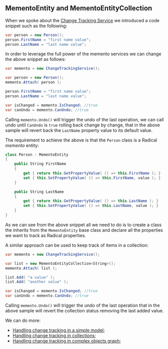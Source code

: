 ## MementoEntity and MementoEntityCollection

When we spoke about the [Change Tracking Service](change-tracking-service.md) we introduced a code snippet such as the following:

```csharp
var person = new Person();
person.FirstName = "first name value";
person.LastName = "last name value";
```

In order to leverage the full power of the memento services we can change the above snippet as follows:

```csharp
var memento = new ChangeTrackingService();

var person = new Person();
memento.Attach( person );

person.FirstName = "first name value";
person.LastName = "last name value";

var isChanged = memento.IsChanged; //true
var canUndo = memento.CanUndo; //true
```

Calling `memento.Undo()` will trigger the undo of the last operation, we can call undo until `CanUndo` is `true` rolling back change by change, that in the above sample will revert back the `LastName` property value to its default value.

The requirement to achieve the above is that the `Person` class is a Radical *memento* entity:

```csharp
class Person : MementoEntity
{   
    public String FirstName
    {
        get { return this.GetPropertyValue( () => this.FirstName ); }
        set { this.SetPropertyValue( () => this.FirstName, value ); }
    }

    public String LastName
    {
        get { return this.GetPropertyValue( () => this.LastName ); }
        set { this.SetPropertyValue( () => this.LastName, value ); }
    }
}
```

As we can see from the above snippet all we need to do is to create a class the inherits from the `MementoEntity` base class and declare all the properties we want to track as Radical properties.

A similar approach can be used to keep track of items in a collection:

```csharp
var memento = new ChangeTrackingService();

var list = new MementoEntityCollection<String>();
memento.Attach( list );

list.Add( "a value" );
list.Add( "another value" );

var isChanged = memento.IsChanged; //true
var canUndo = memento.CanUndo; //true
```

Calling `memento.Undo()` will trigger the undo of the last operation that in the above sample will revert the collection status removing the last added value.

We can do more:

* [Handling change tracking in a simple model](simple-model.md);
* [Handling change tracking in collections](collections.md);
* [Handling change tracking in complex objects graph](complex-graph.md);